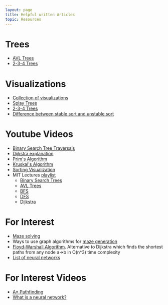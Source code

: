 ```yaml
---
layout: page
title: Helpful written Articles
topic: Resources
---
```

# Trees
- [AVL Trees](https://www.cs.auckland.ac.nz/software/AlgAnim/AVL.html)
- [2-3-4 Trees](https://www.educative.io/page/5689413791121408/80001)

# Visualizations
- [Collection of visualizations](https://www.cs.usfca.edu/~galles/visualization/Algorithms.html)
- [Splay Trees](https://www.cs.usfca.edu/~galles/visualization/SplayTree.html)
- [2-3-4 Trees](https://www.cs.usfca.edu/~galles/visualization/BTree.html)
- [Difference between stable sort and unstable sort](https://i.stack.imgur.com/alljt.png
)

# Youtube Videos
- [Binary Search Tree Traversals](https://www.youtube.com/watch?v=Tt_nnT6ohPw)
- [Dijkstra explanation](https://www.youtube.com/watch?v=GazC3A4OQTE)
- [Prim's Algorithm](https://www.youtube.com/watch?v=cplfcGZmX7I)
- [Kruskal's Algorithm](https://www.youtube.com/watch?v=71UQH7Pr9kU)
- [Sorting Visualization](https://www.youtube.com/watch?v=kPRA0W1kECg)
- MIT Lectures [playlist](https://www.youtube.com/playlist?list=PLUl4u3cNGP61Oq3tWYp6V_F-5jb5L2iHb)
	- [Binary Search Trees](https://www.youtube.com/watch?v=9Jry5-82I68)
	- [AVL Trees](https://www.youtube.com/watch?v=FNeL18KsWPc)
	- [BFS](https://www.youtube.com/watch?v=s-CYnVz-uh4)
	- [DFS](https://www.youtube.com/watch?v=AfSk24UTFS8)
	- [Dijkstra](https://www.youtube.com/watch?v=2E7MmKv0Y24)



# For Interest
- [Maze solving](https://youtu.be/rop0W4QDOUI)
- Ways to use graph algorithms for [maze generation](https://bost.ocks.org/mike/algorithms/#maze-generation)
- [Floyd-Warshall Algorithm](https://en.wikipedia.org/wiki/Floyd%E2%80%93Warshall_algorithm). Alternative to Dijkstra which finds the shortest paths from any node a->b in O(n^3) time complexity
- [List of neural networks](https://towardsdatascience.com/the-mostly-complete-chart-of-neural-networks-explained-3fb6f2367464)

# For Interest Videos
- [A\* Pathfinding](https://www.youtube.com/watch?v=ySN5Wnu88nE)
- [What is a neural network?](https://www.youtube.com/watch?v=aircAruvnKk&list=PLZHQObOWTQDNU6R1_67000Dx_ZCJB-3pi)